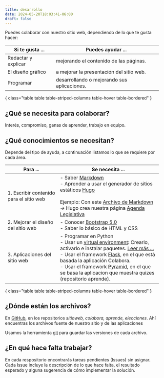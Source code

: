 ```yaml
---
title: desarrollo
date: 2024-05-20T18:03:41-06:00
draft: false
---
```


Puedes colaborar con nuestro sitio web, dependiendo de lo que te gusta
hacer:

| Si te gusta ...                          | Puedes ayudar ...             |
| ---------------------------------------- | ----------------------------- |
| Redactar y explicar                      |  mejorando el contenido de las páginas.      |
| El diseño gráfico                        |  a mejorar la presentación del sitio web.    |
| Programar                                |  desarrollando o mejorando sus aplicaciones. |
{ class="table table table-striped-columns table-hover table-bordered" }

## ¿Qué se necesita para colaborar?

Interés, compromiso, ganas de aprender, trabajo en equipo.

## ¿Qué conocimientos se necesitan?

Depende del tipo de ayuda, a continuación listamos lo que se requiere
por cada área.

| Para ...                                 | Se necesita ...               |
| ---------------------------------------- | ------------------------------|
| 1. Escribir contenido para el sitio web  | - Saber [Markdown](https://es.wikipedia.org/wiki/Markdown)<br>- Aprender a usar el generador de sitios estáticos [Hugo](https://gohugo.io/)<br><br> Ejemplo: Con este [Archivo de Markdown](https://github.com/siguealcongreso/sitioweb/raw/main/content/monitoreo/agenda-legislativa-lxiii.md) → Hugo crea nuestra página [Agenda Legislativa](/monitoreo/agenda-legislativa-lxiii/) |
| 2. Mejorar el diseño del sitio web       | - Conocer [Bootstrap 5.0](https://getbootstrap.com/docs/5.0/getting-started/introduction/)<br>- Saber lo básico de HTML y CSS |
| 3. Aplicaciones del sitio web            | - Programar en Python<br>- Usar un [virtual environment](https://docs.python.org/3/glossary.html#term-virtual-environment): Crearlo, activarlo e instalar paquetes. [Leer más ...](https://docs.python.org/3/library/venv.html#module-venv)<br>- Usar el framework [Flask](flask.palletsprojects.com/), en el que está basada la aplicación Colabora.<br>- Usar el framework [Pyramid](https://trypyramid.com/), en el que se basa la aplicacion que muestra quizes (repositorio aprende). |
{ class="table table table-striped-columns table-hover table-bordered" }


## ¿Dónde están los archivos?

En [GitHub](https://github.com/siguealcongreso), en los repositorios
*sitioweb, colabora, aprende, elecciones*.  Ahí encuentras los
archivos fuente de nuestro sitio y de las aplicaciones

Usamos la herramienta [git](https://git-scm.com/) para guardar las
versiones de cada archivo.

## ¿En qué hace falta trabajar?

En cada respositorio encontrarás tareas pendientes (Issues) sin
asignar. Cada Issue incluye la descripción de lo que hace falta, el
resultado esperado y alguna sugerencia de cómo implementar la
solución.
